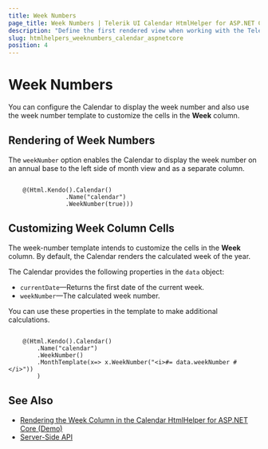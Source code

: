 ```yaml
---
title: Week Numbers
page_title: Week Numbers | Telerik UI Calendar HtmlHelper for ASP.NET Core
description: "Define the first rendered view when working with the Telerik UI Calendar HtmlHelper for ASP.NET Core (MVC 6 or ASP.NET Core MVC)."
slug: htmlhelpers_weeknumbers_calendar_aspnetcore
position: 4
---
```


# Week Numbers

You can configure the Calendar to display the week number and also use the week number template to customize the cells in the **Week** column.

## Rendering of Week Numbers

The `weekNumber` option enables the Calendar to display the week number on an annual base to the left side of month view and as a separate column.

```

    @(Html.Kendo().Calendar()
                .Name("calendar")
                .WeekNumber(true)))
```

## Customizing Week Column Cells

The week-number template intends to customize the cells in the **Week** column. By default, the Calendar renders the calculated week of the year.

The Calendar provides the following properties in the `data` object:

* `currentDate`&mdash;Returns the first date of the current week.
* `weekNumber`&mdash;The calculated week number.

You can use these properties in the template to make additional calculations.

```

    @(Html.Kendo().Calendar()
        .Name("calendar")
        .WeekNumber()
        .MonthTemplate(x=> x.WeekNumber("<i>#= data.weekNumber #</i>"))
        )
```

## See Also

* [Rendering the Week Column in the Calendar HtmlHelper for ASP.NET Core (Demo)](https://demos.telerik.com/aspnet-core/calendar/week-column)
* [Server-Side API](/api/calendar)
